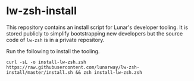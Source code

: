 # lw-zsh-install

This repository contains an install script for Lunar's developer tooling.
It is stored publicly to simplify bootstrapping new developers but the source code of `lw-zsh` is in a private repository.

Run the following to install the tooling.

```
curl -sL -o install-lw-zsh.zsh https://raw.githubusercontent.com/lunarway/lw-zsh-install/master/install.sh && zsh install-lw-zsh.zsh
```
